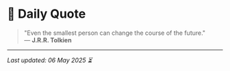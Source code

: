 # 📜 Daily Quote

> "Even the smallest person can change the course of the future."  
> — **J.R.R. Tolkien**

---

_Last updated: 06 May 2025 ⏳_
